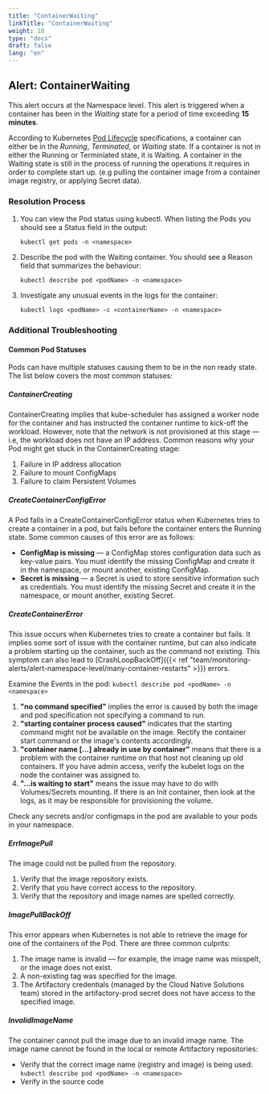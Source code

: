 ```yaml
---
title: "ContainerWaiting"
linkTitle: "ContainerWaiting"
weight: 10
type: "docs"
draft: false
lang: "en"
---
```


## Alert: ContainerWaiting

This alert occurs at the Namespace level. This alert is triggered when a container has been in the _Waiting_ state for a period of time exceeding **15 minutes**.

According to Kubernetes [Pod Lifecycle](https://kubernetes.io/docs/concepts/workloads/pods/pod-lifecycle/) specifications, a container can either be in the _Running_, _Terminated_, or _Waiting_ state. If a container is not in either the Running or Terminiated state, it is Waiting. A container in the Waiting state is still in the process of running the operations it requires in order to complete start up. (e.g pulling the container image from a container image  registry, or applying Secret data).

### Resolution Process

1. You can view the Pod status using kubectl. When listing the Pods you should see a Status field in the output:

    ```kubectl get pods -n <namespace>```

1. Describe the pod with the Waiting container. You should see a Reason field that summarizes the behaviour:

    ```kubectl describe pod <podName> -n <namespace>```

1. Investigate any unusual events in the logs for the container:

    ```kubectl logs <podName> -c <containerName> -n <namespace>```

### Additional Troubleshooting

#### Common Pod Statuses
Pods can have multiple statuses causing them to be in the non ready state. The list below covers the most common statuses:

##### ContainerCreating
ContainerCreating implies that kube-scheduler has assigned a worker node for the container and has instructed the container runtime to kick-off the workload. However, note that the network is not provisioned at this stage — i.e, the workload does not have an IP address. Common reasons why your Pod might get stuck in the ContainerCreating stage:
1. Failure in IP address allocation
1. Failure to mount ConfigMaps
1. Failure to claim Persistent Volumes

##### CreateContainerConfigError
A Pod falls in a CreateContainerConfigError status when Kubernetes tries to create a container in a pod, but fails before the container enters the Running state. Some common causes of this error are as follows:
- **ConfigMap is missing** — a ConfigMap stores configuration data such as key-value pairs. You must identify the missing ConfigMap and create it in the namespace, or mount another, existing ConfigMap.
- **Secret is missing** — a Secret is used to store sensitive information such as credentials. You must identify the missing Secret and create it in the namespace, or mount another, existing Secret.

##### CreateContainerError
This issue occurs when Kubernetes tries to create a container but fails. It implies some sort of issue with the container runtime, but can also indicate a problem starting up the container, such as the command not existing. This symptom can also lead to [CrashLoopBackOff]({{< ref "team/monitoring-alerts/alert-namespace-level/many-container-restarts" >}}) errors.

Examine the Events in the pod:
```kubectl describe pod <podName> -n <namespace>```

1. **"no command specified"** implies the error is caused by both the image and pod specification not specifying a command to run.
1. **"starting container process caused"** indicates that the starting command might not be available on the image. Rectify the container start command or the image's contents accordingly.
1. **"container name [...] already in use by container"** means that there is a problem with the container runtime on that host not cleaning up old containers. If you have admin access, verify the kubelet logs on the node the container was assigned to.
1. **"...is waiting to start"** means the issue may have to do with Volumes/Secrets mounting. If there is an Init container, then look at the logs, as it may be responsible for provisioning the volume.

Check any secrets and/or configmaps in the pod are available to your pods in your namespace.

##### ErrImagePull
The image could not be pulled from the repository.
1. Verify that the image repository exists.
1. Verify that you have correct access to the repository.
1. Verify that the repository and image names are spelled correctly.

##### ImagePullBackOff
This error appears when Kubernetes is not able to retrieve the image for one of the containers of the Pod.
There are three common culprits:
1.	The image name is invalid — for example, the image name was misspelt, or the image does not exist.
1.	A non-existing tag was specified for the image.
1.	The Artifactory credentials (managed by the Cloud Native Solutions team) stored in the artifactory-prod secret does not have access to the specified image.

##### InvalidImageName
The container cannot pull the image due to an invalid image name. The image name cannot be found in the local or remote Artifactory repositories:
- Verify that the correct image name (registry and image) is being used:
    ```kubectl describe pod <podName> -n <namespace>```
- Verify in the source code
